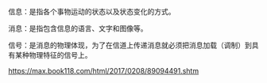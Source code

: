 信息：是指各个事物运动的状态以及状态变化的方式。

消息：是指包含信息的语言、文字和图像等。

信号：是消息的物理体现，为了在信道上传递消息就必须把消息加载（调制）到具有某种物理特征的信号上。

https://max.book118.com/html/2017/0208/89094491.shtm
